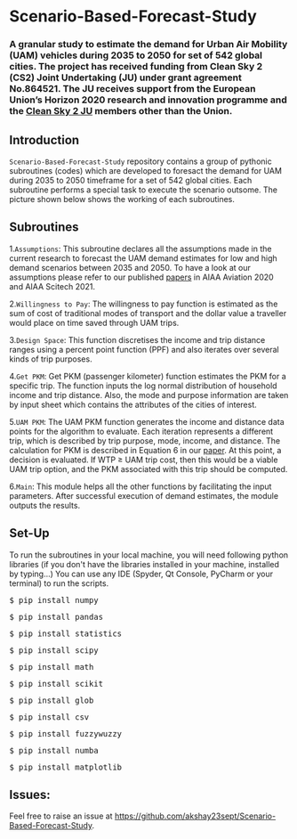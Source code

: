 # Scenario-Based-Forecast-Study

### A granular study to estimate the demand for Urban Air Mobility (UAM) vehicles during 2035 to 2050 for set of 542 global cities. The project has received funding from Clean Sky 2 (CS2) Joint Undertaking (JU) under grant agreement No.864521. The JU receives support from the European Union’s Horizon 2020 research and innovation programme and the [Clean Sky 2 JU](https://umi2958.gatech.edu/news/oasys-success) members other than the Union.

## Introduction
<p><code>Scenario-Based-Forecast-Study</code> repository contains a group of pythonic subroutines (codes) which are developed to foresact the demand for UAM during 2035 to 2050 timeframe for a set of 542 global cities. Each subroutine performs a special task to execute the scenario outsome. The picture shown below shows the working of each subroutines.</p>

## Subroutines 
<p>1.<code>Assumptions</code>: This subroutine declares all the assumptions made in the current research to forecast the UAM demand estimates for low and high demand scenarios between 2035 and 2050. To have a look at our assumptions please refer to our published <a href="https://scholar.google.com/citations?user=5pY2xYQAAAAJ&hl=en&authuser=1">papers</a> in AIAA Aviation 2020 and AIAA Scitech 2021.</p>
<p>2.<code>Willingness to Pay</code>: The willingness to pay function is estimated as the sum of cost of traditional modes of transport and the dollar value a traveller would place on time saved through UAM trips.</p>
<p>3.<code>Design Space</code>: This function discretises the income and trip distance ranges using a percent point function (PPF) and also iterates over several kinds of trip purposes.</p>
<p>4.<code>Get PKM</code>: Get PKM (passenger kilometer) function estimates the PKM for a specific trip. The function inputs the log normal distribution of household income and trip distance. Also, the mode and purpose information are taken by input sheet which contains the attributes of the cities of interest.</p>
<p>5.<code>UAM PKM</code>: The UAM PKM function generates the income and distance data points for the algorithm to evaluate. Each iteration represents a different trip, which is described by trip purpose, mode, income, and distance. The calculation for PKM is described in Equation 6 in our <a href="https://arc.aiaa.org/doi/abs/10.2514/6.2021-1516">paper</a>. At this point, a decision is evaluated. If WTP ≥ UAM trip cost, then this would be a viable UAM trip option, and the PKM associated with this trip should be computed.</p>
<p>6.<code>Main</code>: This module helps all the other functions by facilitating the input parameters. After successful execution of demand estimates, the module outputs the results.</p>


  
## Set-Up
To run the subroutines in your local machine, you will need following python libraries (if you don't have the libraries installed in your machine, installed by typing...) You can use any IDE (Spyder, Qt Console, PyCharm or your terminal) to run the scripts.
<div class="highlight highlight-source-shell"><pre>$ pip install numpy</pre></div>
<div class="highlight highlight-source-shell"><pre>$ pip install pandas</pre></div>
<div class="highlight highlight-source-shell"><pre>$ pip install statistics</pre></div>
<div class="highlight highlight-source-shell"><pre>$ pip install scipy</pre></div>
<div class="highlight highlight-source-shell"><pre>$ pip install math</pre></div>
<div class="highlight highlight-source-shell"><pre>$ pip install scikit</pre></div>
<div class="highlight highlight-source-shell"><pre>$ pip install glob</pre></div>
<div class="highlight highlight-source-shell"><pre>$ pip install csv</pre></div>
<div class="highlight highlight-source-shell"><pre>$ pip install fuzzywuzzy</pre></div>
<div class="highlight highlight-source-shell"><pre>$ pip install numba</pre></div>
<div class="highlight highlight-source-shell"><pre>$ pip install matplotlib</pre></div>


## Issues:
<p> Feel free to raise an issue at <a href="https://github.com/akshay23sept/Scenario-Based-Forecast-Study">https://github.com/akshay23sept/Scenario-Based-Forecast-Study</a>.
  
  
  



